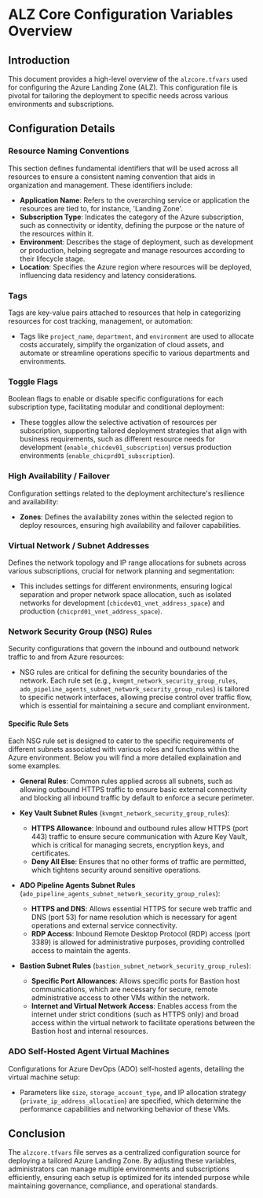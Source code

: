 # ALZ Core Configuration Variables Overview

## Introduction

This document provides a high-level overview of the `alzcore.tfvars` used for configuring the Azure Landing Zone (ALZ). This configuration file is pivotal for tailoring the deployment to specific needs across various environments and subscriptions.

## Configuration Details

### Resource Naming Conventions

This section defines fundamental identifiers that will be used across all resources to ensure a consistent naming convention that aids in organization and management. These identifiers include:

- **Application Name**: Refers to the overarching service or application the resources are tied to, for instance, 'Landing Zone'.
- **Subscription Type**: Indicates the category of the Azure subscription, such as connectivity or identity, defining the purpose or the nature of the resources within it.
- **Environment**: Describes the stage of deployment, such as development or production, helping segregate and manage resources according to their lifecycle stage.
- **Location**: Specifies the Azure region where resources will be deployed, influencing data residency and latency considerations.

### Tags

Tags are key-value pairs attached to resources that help in categorizing resources for cost tracking, management, or automation:

- Tags like `project_name`, `department`, and `environment` are used to allocate costs accurately, simplify the organization of cloud assets, and automate or streamline operations specific to various departments and environments.

### Toggle Flags

Boolean flags to enable or disable specific configurations for each subscription type, facilitating modular and conditional deployment:

- These toggles allow the selective activation of resources per subscription, supporting tailored deployment strategies that align with business requirements, such as different resource needs for development (`enable_chicdev01_subscription`) versus production environments (`enable_chicprd01_subscription`).

### High Availability / Failover

Configuration settings related to the deployment architecture's resilience and availability:

- **Zones**: Defines the availability zones within the selected region to deploy resources, ensuring high availability and failover capabilities.

### Virtual Network / Subnet Addresses

Defines the network topology and IP range allocations for subnets across various subscriptions, crucial for network planning and segmentation:

- This includes settings for different environments, ensuring logical separation and proper network space allocation, such as isolated networks for development (`chicdev01_vnet_address_space`) and production (`chicprd01_vnet_address_space`).

### Network Security Group (NSG) Rules

Security configurations that govern the inbound and outbound network traffic to and from Azure resources:

- NSG rules are critical for defining the security boundaries of the network. Each rule set (e.g., `kvmgmt_network_security_group_rules`, `ado_pipeline_agents_subnet_network_security_group_rules`) is tailored to specific network interfaces, allowing precise control over traffic flow, which is essential for maintaining a secure and compliant environment.

#### Specific Rule Sets

Each NSG rule set is designed to cater to the specific requirements of different subnets associated with various roles and functions within the Azure environment.  Below you will find a more detailed explaination and some examples.

- **General Rules**: Common rules applied across all subnets, such as allowing outbound HTTPS traffic to ensure basic external connectivity and blocking all inbound traffic by default to enforce a secure perimeter.

- **Key Vault Subnet Rules** (`kvmgmt_network_security_group_rules`):
  - **HTTPS Allowance**: Inbound and outbound rules allow HTTPS (port 443) traffic to ensure secure communication with Azure Key Vault, which is critical for managing secrets, encryption keys, and certificates.
  - **Deny All Else**: Ensures that no other forms of traffic are permitted, which tightens security around sensitive operations.

- **ADO Pipeline Agents Subnet Rules** (`ado_pipeline_agents_subnet_network_security_group_rules`):
  - **HTTPS and DNS**: Allows essential HTTPS for secure web traffic and DNS (port 53) for name resolution which is necessary for agent operations and external service connectivity.
  - **RDP Access**: Inbound Remote Desktop Protocol (RDP) access (port 3389) is allowed for administrative purposes, providing controlled access to maintain the agents.

- **Bastion Subnet Rules** (`bastion_subnet_network_security_group_rules`):
  - **Specific Port Allowances**: Allows specific ports for Bastion host communications, which are necessary for secure, remote administrative access to other VMs within the network.
  - **Internet and Virtual Network Access**: Enables access from the internet under strict conditions (such as HTTPS only) and broad access within the virtual network to facilitate operations between the Bastion host and internal resources.

### ADO Self-Hosted Agent Virtual Machines

Configurations for Azure DevOps (ADO) self-hosted agents, detailing the virtual machine setup:

- Parameters like `size`, `storage_account_type`, and IP allocation strategy (`private_ip_address_allocation`) are specified, which determine the performance capabilities and networking behavior of these VMs.

## Conclusion

The `alzcore.tfvars` file serves as a centralized configuration source for deploying a tailored Azure Landing Zone. By adjusting these variables, administrators can manage multiple environments and subscriptions efficiently, ensuring each setup is optimized for its intended purpose while maintaining governance, compliance, and operational standards.

